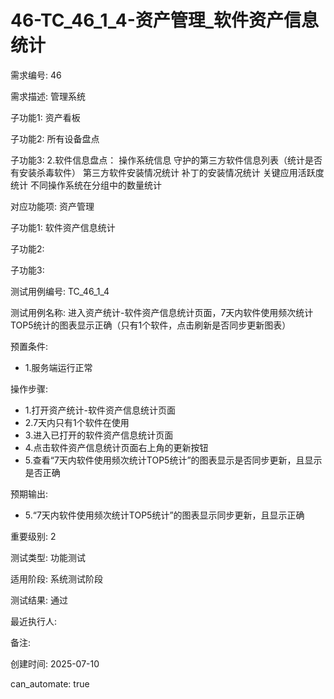 # 46-TC_46_1_4-资产管理_软件资产信息统计

需求编号: 46

需求描述: 管理系统

子功能1: 资产看板

子功能2: 所有设备盘点

子功能3: 2.软件信息盘点：
操作系统信息
守护的第三方软件信息列表（统计是否有安装杀毒软件）
第三方软件安装情况统计
补丁的安装情况统计
关键应用活跃度统计
不同操作系统在分组中的数量统计


对应功能项: 资产管理

子功能1: 软件资产信息统计

子功能2: 

子功能3: 


测试用例编号: TC_46_1_4

测试用例名称: 进入资产统计-软件资产信息统计页面，7天内软件使用频次统计TOP5统计的图表显示正确（只有1个软件，点击刷新是否同步更新图表）

预置条件:
- 1.服务端运行正常

操作步骤:
- 1.打开资产统计-软件资产信息统计页面
- 2.7天内只有1个软件在使用
- 3.进入已打开的软件资产信息统计页面
- 4.点击软件资产信息统计页面右上角的更新按钮
- 5.查看“7天内软件使用频次统计TOP5统计”的图表显示是否同步更新，且显示是否正确

预期输出:
- 5.“7天内软件使用频次统计TOP5统计”的图表显示同步更新，且显示正确

重要级别: 2

测试类型: 功能测试

适用阶段: 系统测试阶段

测试结果: 通过

最近执行人: 

备注: 

创建时间: 2025-07-10

can_automate: true
